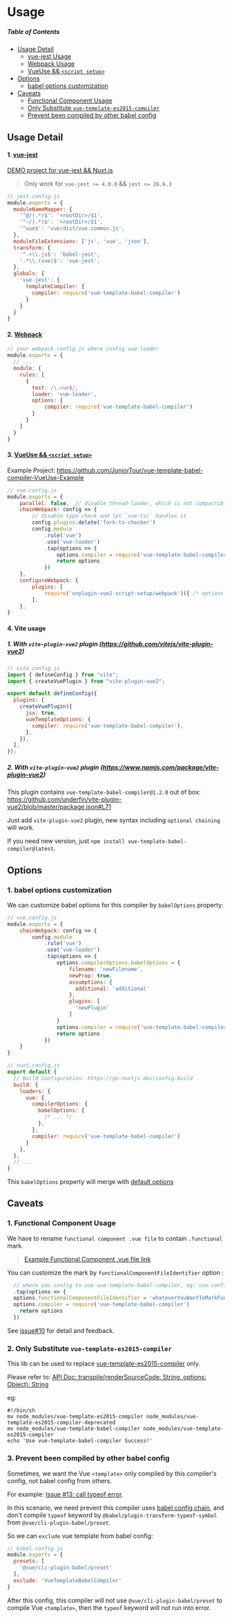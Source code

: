 # Usage

##### Table of Contents
- [Usage Detail](#Usage-Detail)
  - [vue-jest Usage](#1-vue-jest)
  - [Webpack Usage](#2-Webpack)
  - [VueUse && `<script setup>`](#3-vueuse--script-setup)
- [Options](#Options)
  - [babel options customization](#1-babel-options-customization)
- [Caveats](#Caveats)
  - [Functional Component Usage](#1-Functional-Component-Usage)
  - [Only Substitute `vue-template-es2015-compiler`](#2-only-substitute-vue-template-es2015-compiler)
  - [Prevent been compiled by other babel config](#3-Prevent-been-compiled-by-other-babel-config)

## Usage Detail

#### 1. [vue-jest](https://github.com/JuniorTour/vue-template-babel-compiler/issues/8)
[DEMO project for vue-jest && Nuxt.js](https://github.com/JuniorTour/vue-template-babel-compiler-nuxt-project/commit/633ac52a7787fb416e4b35a8074a8d9c6a71b43c)

> Only work for `vue-jest >= 4.0.0` && `jest <= 26.6.3`

``` js
// jest.config.js
module.exports = {
  moduleNameMapper: {
    '^@/(.*)$': '<rootDir>/$1',
    '^~/(.*)$': '<rootDir>/$1',
    '^vue$': 'vue/dist/vue.common.js',
  },
  moduleFileExtensions: ['js', 'vue', 'json'],
  transform: {
    '^.+\\.js$': 'babel-jest',
    '.*\\.(vue)$': 'vue-jest',
  },
  globals: {
    'vue-jest': {
      templateCompiler: {
        compiler: require('vue-template-babel-compiler')
      }
    }
  }
}
```

#### 2. [Webpack](https://cli.vuejs.org/guide/webpack.html#modifying-options-of-a-loader)
``` js
// your webpack.config.js where config vue-loader
module.exports = {
  // ...
  module: {
    rules: [
      {
        test: /\.vue$/,
        loader: 'vue-loader',
        options: {
            compiler: require('vue-template-babel-compiler')
        }
      }
    ]
  }
}
```


#### 3. [VueUse && `<script setup>`](https://github.com/JuniorTour/vue-template-babel-compiler-VueUse-Example)

Example Project: https://github.com/JuniorTour/vue-template-babel-compiler-VueUse-Example

```js
// vue.config.js
module.exports = {
    parallel: false,  // disable thread-loader, which is not compactible with this plugin
    chainWebpack: config => {
        // disable type check and let `vue-tsc` handles it
        config.plugins.delete('fork-ts-checker')
        config.module
            .rule('vue')
            .use('vue-loader')
            .tap(options => {
                options.compiler = require('vue-template-babel-compiler')
                return options
            })
    },
    configureWebpack: {
        plugins: [
            require('unplugin-vue2-script-setup/webpack')({ /* options */ }),
        ],
    },
}
```


#### 4. Vite usage

##### 1. With `vite-plugin-vue2` plugin (https://github.com/vitejs/vite-plugin-vue2)

``` js
// vite.config.js
import { defineConfig } from "vite";
import { createVuePlugin } from "vite-plugin-vue2";

export default defineConfig({
  plugins: [
    createVuePlugin({
      jsx: true,
      vueTemplateOptions: {
        compiler: require('vue-template-babel-compiler'),
      },
    }),
  ],
});
```

##### 2. With `vite-plugin-vue2` plugin (https://www.npmjs.com/package/vite-plugin-vue2)

This plugin contains `vue-template-babel-compiler@1.2.0` out of box: https://github.com/underfin/vite-plugin-vue2/blob/master/package.json#L71

Just add `vite-plugin-vue2` plugin, new syntax including `optional chaining` will work.

If you need new version, just `npm install vue-template-babel-compiler@latest`.


## Options

### 1. babel options customization

We can customize babel options for this compiler by `babelOptions` property:
```js
// vue.config.js
module.exports = {
    chainWebpack: config => {
        config.module
            .rule('vue')
            .use('vue-loader')
            .tap(options => {
                options.compilerOptions.babelOptions = {
                    filename: 'newFilename',
                    newProp: true,
                    assumptions: {
                      additional: 'additional'
                    },
                    plugins: [
                      'newPlugin'
                    ]
                }
                options.compiler = require('vue-template-babel-compiler')
                return options
            })
    }
}

// nuxt.config.js
export default {
  // Build Configuration: https://go.nuxtjs.dev/config-build
  build: {
    loaders: {
      vue: {
        compilerOptions: {
          babelOptions: {
            /* ... */
          },
        },
        compiler: require('vue-template-babel-compiler')
      }
    },
  },
  // ...
}
```

This `babelOptions` property will merge with [default options](https://github.com/JuniorTour/vue-template-babel-compiler/blob/b49006bbf3913230bc604203452404b011a443f0/src/renderCompiler.js#L15-L35)


## Caveats

### 1. Functional Component Usage

We have to rename `functional component .vue file` to contain `.functional` mark.

> [Example Functional Component .vue file link](https://github.com/JuniorTour/vue-template-babel-compiler-vue-cli-project/blob/main/src/components/FunctionalComponent.functional.vue)

You can customize the mark by `functionalComponentFileIdentifier` option :
``` js
  // where you config to use vue-template-babel-compiler, eg: vue.config.js
  .tap(options => {
  options.functionalComponentFileIdentifier = 'whateverYouWantToMarkFunctionalComponentFile'
  options.compiler = require('vue-template-babel-compiler')
    return options
  })
```

See [issue#10](https://github.com/JuniorTour/vue-template-babel-compiler/issues/10) for detail and feedback.


### 2. Only Substitute `vue-template-es2015-compiler`

This lib can be used to replace [vue-template-es2015-compiler](https://github.com/vuejs/vue-template-es2015-compiler) only.

Please refer to: [API Doc: transpile(renderSourceCode: String, options: Object): String](https://github.com/JuniorTour/vue-template-babel-compiler/blob/main/doc/API.md#transpilerendersourcecode-string-options-object-string)

eg:
```shell script
#!/bin/sh
mv node_modules/vue-template-es2015-compiler node_modules/vue-template-es2015-compiler-deprecated
mv node_modules/vue-template-babel-compiler node_modules/vue-template-es2015-compiler
echo 'Use vue-template-babel-compiler Success!'
```

### 3. Prevent been compiled by other babel config

Sometimes, we want the Vue `<template>` only compiled by this compiler's config, not babel config from others.

For example: [Issue #13: call typeof error](https://github.com/JuniorTour/vue-template-babel-compiler/issues/23).

In this scenario, we need prevent this compiler uses [babel config chain](https://github.com/babel/babel/blob/b2d9156cc62d37f4c522c9505a00f50b99a1eb74/packages/babel-core/src/config/partial.ts#L139), and don't compile `typeof` keyword by `@babel/plugin-transform-typeof-symbol` from `@vue/cli-plugin-babel/preset`.

So we can `exclude` vue template from babel config:
``` js
// babel.config.js
module.exports = {
  presets: [
    '@vue/cli-plugin-babel/preset'
  ],
  exclude: 'VueTemplateBabelCompiler'
}
```

After this config, this compiler will not use `@vue/cli-plugin-babel/preset` to compile Vue `<template>`, then the `typeof` keyword will not run into error.

